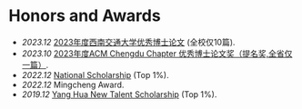 # <i class="fas fa-trophy"></i> Honors and Awards
- *2023.12* [2023年度西南交通大学优秀博士论文](https://gsnews.swjtu.edu.cn/info/1063/7544.htm) (全校仅10篇).
- *2023.10* [2023年度ACM Chengdu Chapter 优秀博士论文奖（提名奖,全省仅一篇）](https://scai.swjtu.edu.cn/web/page-newsDetail.html?nid=f322517e-fe23-43e6-bfb9-824b1d8c4429).
- *2022.12* [National Scholarship](https://mp.weixin.qq.com/s?__biz=Mzg2ODYxNTk5MQ==&mid=2247488353&idx=1&sn=e2f3c8617ff265f2b16daeaa2cf17538&chksm=cea8c139f9df482f94ecb901d0ea9f3527c64710e11fcca306f495a17cfa9e056a0bceeddb33&mpshare=1&scene=23&srcid=1226L0NnJEVBw3kHzVFB1zd5&sharer_sharetime=1682323453861&sharer_shareid=939ab1fedcbce0a16f7f4f688f6d2956#rd) (Top 1%). 
- *2022.12* Mingcheng Award. 
- *2019.12* [Yang Hua New Talent Scholarship](https://sist.swjtu.edu.cn/attached/newsfile/20191012184121902888658243.pdf) (Top 1%).
